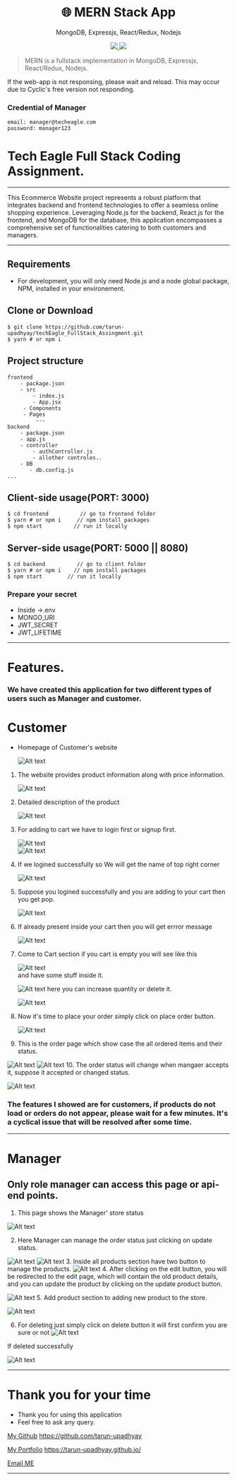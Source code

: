 <h1 align="center">
🌐 MERN Stack App
</h1>
<p align="center">
MongoDB, Expressjs, React/Redux, Nodejs
</p>

<p align="center">
   <a href="https://github.com/amazingandyyy/mern/blob/master/LICENSE">
      <img src="https://img.shields.io/badge/License-MIT-green.svg" />
   </a>
   <a href="https://circleci.com/gh/amazingandyyy/mern">
      <img src="https://circleci.com/gh/amazingandyyy/mern.svg?style=svg" />
   </a>
</p>

> MERN is a fullstack implementation in MongoDB, Expressjs, React/Redux, Nodejs.

If the web-app is not responsing, please wait and reload. This may occur due to Cyclic's free version not responding.
### Credential of Manager 
```
email: manager@techeagle.com
password: manager123
```
# Tech Eagle Full Stack Coding Assignment.

---

This Ecommerce Website project represents a robust platform that integrates backend and frontend technologies to offer a seamless online shopping experience. Leveraging Node.js for the backend, React.js for the frontend, and MongoDB for the database, this application encompasses a comprehensive set of functionalities catering to both customers and managers.

---

## Requirements

- For development, you will only need Node.js and a node global package, NPM, installed in your environement.

## Clone or Download

```terminal
$ git clone https://github.com/tarun-upadhyay/techEagle_FullStack_Assingment.git
$ yarn # or npm i
```

## Project structure

```terminal
frontend
    - package.json
    - src
        - index.js
        - App.jsx
     - Components
     - Pages
         ---
backend
    - package.json
    - app.js
    - controller
        - authController.js
        - allother controles..
    - DB
       - db.config.js
...
```

## Client-side usage(PORT: 3000)

```terminal
$ cd frontend          // go to frontend folder
$ yarn # or npm i     // npm install packages
$ npm start          // run it locally
```

## Server-side usage(PORT: 5000 || 8080)

```
$ cd backend          // go to client folder
$ yarn # or npm i    // npm install packages
$ npm start        // run it locally
```

### Prepare your secret

- Inside ->.env
- MONGO_URI
- JWT_SECRET
- JWT_LIFETIME

---

# Features.

### We have created this application for two different types of users such as Manager and customer.

# Customer

- Homepage of Customer's website

  ![Alt text](./zImage/image-5.png)

1. The website provides product information along with price information.

   ![Alt text](./zImage/image.png)

2. Detailed description of the product

   ![Alt text](./zImage/image-1.png)

3. For adding to cart we have to login first or signup first.

   ![Alt text](./zImage/image-2.png)  
   ![Alt text](./zImage/image-3.png)

4. If we logined successfully so We will get the name of top right corner

   ![Alt text](./zImage/image-4.png)

5. Suppose you logined successfully and you are adding to your cart then you get pop.

   ![Alt text](./zImage/image-6.png)

6. If already present inside your cart then you will get errror message

   ![Alt text](./zImage/image-7.png)

7. Come to Cart section if you cart is empty you will see like this

   ![Alt text](./zImage/image-8.png)  
   and have some stuff inside it.

   ![Alt text](./zImage/image-9.png)
   here you can increase quantity or delete it.

   ![Alt text](./zImage/image-10.png)

8. Now it's time to place your order simply click on place order button.

   ![Alt text](./zImage/image-11.png)

9. This is the order page which show case the all ordered items and their status.

![Alt text](./zImage/image-12.png)
![Alt text](./zImage/image-14.png) 10. The order status will change when mangaer accepts it, suppose it accepted or changed status.

![Alt text](./zImage/image-15.png)

### The features I showed are for customers, if products do not load or orders do not appear, please wait for a few minutes. It's a cyclical issue that will be resolved after some time.

---

# Manager

## Only role manager can access this page or api-end points.

1. This page shows the Manager' store status

![Alt text](./yImage/image.png)

2.  Here Manager can manage the order status just clicking on update status.

![Alt text](./yImage/image-1.png)
![Alt text](./yImage/image-2.png) 3. Inside all products section have two button to manage the products.
![Alt text](./yImage/image-3.png) 4. After clicking on the edit button, you will be redirected to the edit page, which will contain the old product details, and you can update the product by clicking on the update product button.

![Alt text](./yImage/image-4.png) 5. Add product section to adding new product to the store.

![Alt text](./yImage/image-5.png)

6. For deleting just simply click on delete button it will first confirm you are sure or not
   ![Alt text](./yImage/image-6.png)

If deleted successfully

![Alt text](./yImage/image-7.png)

---
# Thank you for your time 
-   Thank you for using this application
-   Feel free to ask any query.

[My Github](https://github.com/tarun-upadhyay)
https://github.com/tarun-upadhyay

[My Portfolio](https://tarun-upadhyay.github.io/)
https://tarun-upadhyay.github.io/

[Email ME](mailto:tarunu88@gmail.com)

---
